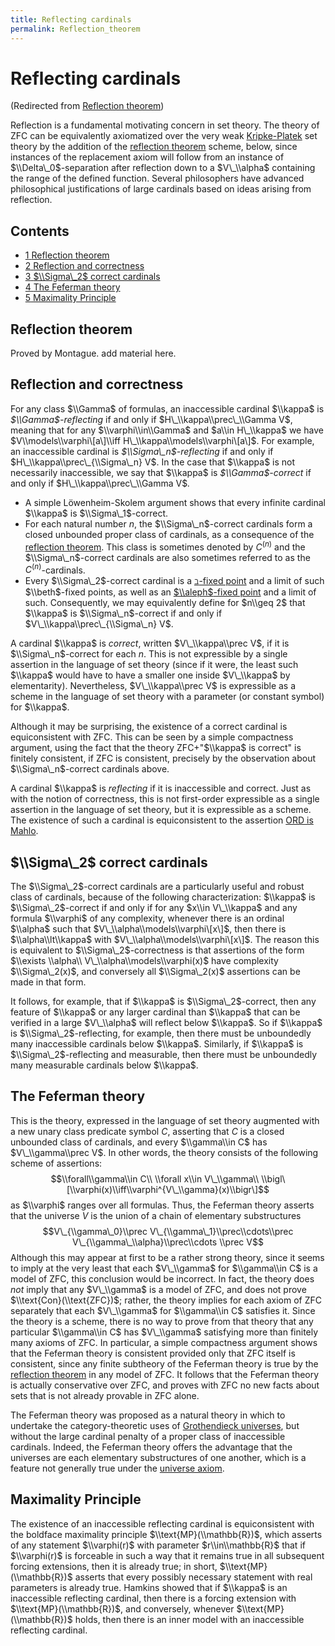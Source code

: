 ```yaml
---
title: Reflecting cardinals
permalink: Reflection_theorem
---
```

# Reflecting cardinals






(Redirected from [Reflection
theorem](/index.php?title=Reflection_theorem&redirect=no "Reflection theorem"))






Reflection is a fundamental motivating concern in set theory. The theory
of ZFC can be equivalently axiomatized over the very weak
[Kripke-Platek](/Kripke-Platek "Kripke-Platek")
set theory by the addition of the
<a href="/Reflection_theorem" class="mw-redirect" title="Reflection theorem">reflection theorem</a>
scheme, below, since instances of the replacement axiom will follow from
an instance of $\\Delta\_0$-separation after reflection down to a
$V\_\\alpha$ containing the range of the defined function. Several
philosophers have advanced philosophical justifications of large
cardinals based on ideas arising from reflection.



## Contents


-   [<span class="tocnumber">1</span> <span class="toctext">Reflection
    theorem</span>](#Reflection_theorem)
-   [<span class="tocnumber">2</span> <span class="toctext">Reflection
    and correctness</span>](#Reflection_and_correctness)
-   [<span class="tocnumber">3</span> <span class="toctext">$\\Sigma\_2$
    correct cardinals</span>](#.24.5CSigma_2.24_correct_cardinals)
-   [<span class="tocnumber">4</span> <span class="toctext">The Feferman
    theory</span>](#The_Feferman_theory)
-   [<span class="tocnumber">5</span> <span class="toctext">Maximality
    Principle</span>](#Maximality_Principle)


## Reflection theorem

Proved by Montague. add material here.

## Reflection and correctness

For any class $\\Gamma$ of formulas, an inaccessible cardinal $\\kappa$
is *$\\Gamma$-reflecting* if and only if $H\_\\kappa\\prec\_\\Gamma V$,
meaning that for any $\\varphi\\in\\Gamma$ and $a\\in H\_\\kappa$ we
have $V\\models\\varphi\[a\]\\iff H\_\\kappa\\models\\varphi\[a\]$. For
example, an inaccessible cardinal is *$\\Sigma\_n$-reflecting* if and
only if $H\_\\kappa\\prec\_{\\Sigma\_n} V$. In the case that $\\kappa$
is not necessarily inaccessible, we say that $\\kappa$ is
*$\\Gamma$-correct* if and only if $H\_\\kappa\\prec\_\\Gamma V$*.*

-   A simple Löwenheim-Skolem argument shows that every infinite
    cardinal $\\kappa$ is $\\Sigma\_1$-correct.
-   For each natural number $n$, the $\\Sigma\_n$-correct cardinals form
    a closed unbounded proper class of cardinals, as a consequence of
    the
    <a href="/Reflection_theorem" class="mw-redirect" title="Reflection theorem">reflection theorem</a>.
    This class is sometimes denoted by $C^{(n)}$ and the
    $\\Sigma\_n$-correct cardinals are also sometimes referred to as the
    $C^{(n)}$-cardinals.
-   Every $\\Sigma\_2$-correct cardinal is a
    <a href="/Beth_fixed_point" class="mw-redirect" title="Beth fixed point">$\beth$-fixed point</a>
    and a limit of such $\\beth$-fixed points, as well as an
    [$\\aleph$-fixed
    point](/Aleph "Aleph")
    and a limit of such. Consequently, we may equivalently define for
    $n\\geq 2$ that $\\kappa$ is $\\Sigma\_n$-correct if and only if
    $V\_\\kappa\\prec\_{\\Sigma\_n} V$.

A cardinal $\\kappa$ is *correct*, written $V\_\\kappa\\prec V$, if it
is $\\Sigma\_n$-correct for each $n$. This is not expressible by a
single assertion in the language of set theory (since if it were, the
least such $\\kappa$ would have to have a smaller one inside
$V\_\\kappa$ by elementarity). Nevertheless, $V\_\\kappa\\prec V$ is
expressible as a scheme in the language of set theory with a parameter
(or constant symbol) for $\\kappa$.

Although it may be surprising, the existence of a correct cardinal is
equiconsistent with ZFC. This can be seen by a simple compactness
argument, using the fact that the theory ZFC+"$\\kappa$ is correct" is
finitely consistent, if ZFC is consistent, precisely by the observation
about $\\Sigma\_n$-correct cardinals above.

A cardinal $\\kappa$ is *reflecting* if it is inaccessible and correct.
Just as with the notion of correctness, this is not first-order
expressible as a single assertion in the language of set theory, but it
is expressible as a scheme. The existence of such a cardinal is
equiconsistent to the assertion [ORD is
Mahlo](/ORD_is_Mahlo "ORD is Mahlo").

## $\\Sigma\_2$ correct cardinals

The $\\Sigma\_2$-correct cardinals are a particularly useful and robust
class of cardinals, because of the following characterization: $\\kappa$
is $\\Sigma\_2$-correct if and only if for any $x\\in V\_\\kappa$ and
any formula $\\varphi$ of any complexity, whenever there is an ordinal
$\\alpha$ such that $V\_\\alpha\\models\\varphi\[x\]$, then there is
$\\alpha\\lt\\kappa$ with $V\_\\alpha\\models\\varphi\[x\]$. The reason
this is equivalent to $\\Sigma\_2$-correctness is that assertions of the
form $\\exists \\alpha\\ V\_\\alpha\\models\\varphi(x)$ have complexity
$\\Sigma\_2(x)$, and conversely all $\\Sigma\_2(x)$ assertions can be
made in that form.

It follows, for example, that if $\\kappa$ is $\\Sigma\_2$-correct, then
any feature of $\\kappa$ or any larger cardinal than $\\kappa$ that can
be verified in a large $V\_\\alpha$ will reflect below $\\kappa$. So if
$\\kappa$ is $\\Sigma\_2$-reflecting, for example, then there must be
unboundedly many inaccessible cardinals below $\\kappa$. Similarly, if
$\\kappa$ is $\\Sigma\_2$-reflecting and measurable, then there must be
unboundedly many measurable cardinals below $\\kappa$.

## The Feferman theory

This is the theory, expressed in the language of set theory augmented
with a new unary class predicate symbol $C$, asserting that $C$ is a
closed unbounded class of cardinals, and every $\\gamma\\in C$ has
$V\_\\gamma\\prec V$. In other words, the theory consists of the
following scheme of assertions: $$\\forall\\gamma\\in C\\ \\forall x\\in
V\_\\gamma\\ \\bigl\[\\varphi(x)\\iff\\varphi^{V\_\\gamma}(x)\\bigr\]$$
as $\\varphi$ ranges over all formulas. Thus, the Feferman theory
asserts that the universe $V$ is the union of a chain of elementary
substructures $$V\_{\\gamma\_0}\\prec V\_{\\gamma\_1}\\prec\\cdots\\prec
V\_{\\gamma\_\\alpha}\\prec\\cdots \\prec V$$ Although this may appear
at first to be a rather strong theory, since it seems to imply at the
very least that each $V\_\\gamma$ for $\\gamma\\in C$ is a model of ZFC,
this conclusion would be incorrect. In fact, the theory does *not* imply
that any $V\_\\gamma$ is a model of ZFC, and does not prove
$\\text{Con}(\\text{ZFC})$; rather, the theory implies for each axiom of
ZFC separately that each $V\_\\gamma$ for $\\gamma\\in C$ satisfies it.
Since the theory is a scheme, there is no way to prove from that theory
that any particular $\\gamma\\in C$ has $V\_\\gamma$ satisfying more
than finitely many axioms of ZFC. In particular, a simple compactness
argument shows that the Feferman theory is consistent provided only that
ZFC itself is consistent, since any finite subtheory of the Feferman
theory is true by the
<a href="/Reflection_theorem" class="mw-redirect" title="Reflection theorem">reflection theorem</a>
in any model of ZFC. It follows that the Feferman theory is actually
conservative over ZFC, and proves with ZFC no new facts about sets that
is not already provable in ZFC alone.

The Feferman theory was proposed as a natural theory in which to
undertake the category-theoretic uses of
<a href="/Grothendieck_universe" class="mw-redirect" title="Grothendieck universe">Grothendieck universes</a>,
but without the large cardinal penalty of a proper class of inaccessible
cardinals. Indeed, the Feferman theory offers the advantage that the
universes are each elementary substructures of one another, which is a
feature not generally true under the
<a href="/Universe_axiom" class="mw-redirect" title="Universe axiom">universe axiom</a>.

## Maximality Principle

The existence of an inaccessible reflecting cardinal is equiconsistent
with the boldface maximality principle $\\text{MP}(\\mathbb{R})$, which
asserts of any statement $\\varphi(r)$ with parameter $r\\in\\mathbb{R}$
that if $\\varphi(r)$ is forceable in such a way that it remains true in
all subsequent forcing extensions, then it is already true; in short,
$\\text{MP}(\\mathbb{R})$ asserts that every possibly necessary
statement with real parameters is already true. Hamkins showed that if
$\\kappa$ is an inaccessible reflecting cardinal, then there is a
forcing extension with $\\text{MP}(\\mathbb{R})$, and conversely,
whenever $\\text{MP}(\\mathbb{R})$ holds, then there is an inner model
with an inaccessible reflecting cardinal.


